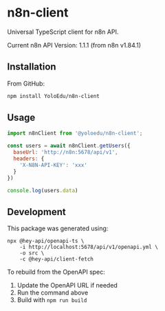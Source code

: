 # n8n-client

Universal TypeScript client for n8n API.

Current n8n API Version: 1.1.1 (from n8n v1.84.1)

## Installation

From GitHub:
```bash
npm install YoloEdu/n8n-client
```

## Usage

```javascript
import n8nClient from '@yoloedu/n8n-client';

const users = await n8nClient.getUsers({
  baseUrl: 'http://n8n:5678/api/v1',
  headers: {
    'X-N8N-API-KEY': 'xxx'
  }
})

console.log(users.data)
```

## Development

This package was generated using:

```shell
npx @hey-api/openapi-ts \
    -i http://localhost:5678/api/v1/openapi.yml \
    -o src \
    -c @hey-api/client-fetch
```

To rebuild from the OpenAPI spec:
1. Update the OpenAPI URL if needed
2. Run the command above
3. Build with `npm run build`